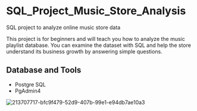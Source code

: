 # SQL_Project_Music_Store_Analysis
SQL project to analyze online music store data

This project is for beginners and will teach you how to analyze the music playlist database. You can examine the dataset with SQL and help the store understand its business growth by answering simple questions.


## Database and Tools
* Postgre SQL
* PgAdmin4

![213707717-bfc9f479-52d9-407b-99e1-e94db7ae10a3](https://github.com/user-attachments/assets/9a20d3bc-bf4b-4e59-87b5-6f24ac5358fc)
